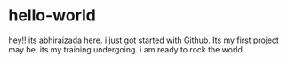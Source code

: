 # hello-world
hey!! its abhiraizada here. i just got started with Github. Its my first project may be.
its my training undergoing.
i am ready to rock the world.
